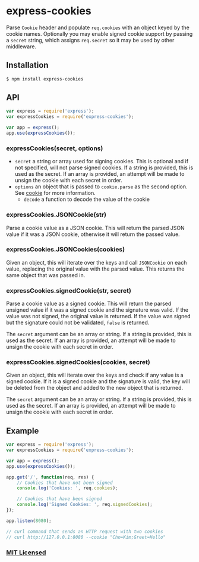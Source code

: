 # express-cookies

Parse `Cookie` header and populate `req.cookies` with an object keyed by the cookie
names. Optionally you may enable signed cookie support by passing a `secret` string,
which assigns `req.secret` so it may be used by other middleware.

## Installation

```sh
$ npm install express-cookies
```

## API

```js
var express = require('express');
var expressCookies = require('express-cookies');

var app = express();
app.use(expressCookies());
```

### expressCookies(secret, options)

* `secret` a string or array used for signing cookies. This is optional and if not specified, will not parse signed cookies. If a string is provided, this is used as the secret. If an array is provided, an attempt will be made to unsign the cookie with each secret in order.
* `options` an object that is passed to `cookie.parse` as the second option. See [cookie](https://www.npmjs.org/package/cookie) for more information.
    * `decode` a function to decode the value of the cookie

### expressCookies.JSONCookie(str)

Parse a cookie value as a JSON cookie. This will return the parsed JSON value if it was a JSON cookie, otherwise it will return the passed value.

### expressCookies.JSONCookies(cookies)

Given an object, this will iterate over the keys and call `JSONCookie` on each value, replacing the original value with the parsed value. This returns the same object that was passed in.

### expressCookies.signedCookie(str, secret)

Parse a cookie value as a signed cookie. This will return the parsed unsigned value if it was a signed cookie and the signature was valid. If the value was not signed, the original value is returned. If the value was signed but the signature could not be validated, `false` is returned.

The `secret` argument can be an array or string. If a string is provided, this is used as the secret. If an array is provided, an attempt will be made to unsign the cookie with each secret in order.

### expressCookies.signedCookies(cookies, secret)

Given an object, this will iterate over the keys and check if any value is a signed cookie. If it is a signed cookie and the signature is valid, the key will be deleted from the object and added to the new object that is returned.

The `secret` argument can be an array or string. If a string is provided, this is used as the secret. If an array is provided, an attempt will be made to unsign the cookie with each secret in order.

## Example

```js
var express = require('express');
var expressCookies = require('express-cookies');

var app = express();
app.use(expressCookies());

app.get('/', function(req, res) {
    // Cookies that have not been signed
    console.log('Cookies: ', req.cookies);

    // Cookies that have been signed
    console.log('Signed Cookies: ', req.signedCookies);
});

app.listen(8080);

// curl command that sends an HTTP request with two cookies
// curl http://127.0.0.1:8080 --cookie "Cho=Kim;Greet=Hello"
```

### [MIT Licensed](LICENSE)
